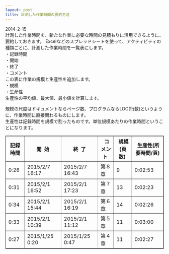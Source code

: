 ```yaml
---
layout: post
title: 計測した作業時間の要約方法
---
```


2014-2-15  
計測した作業時間を、新たな作業に必要な時間の見積もりに活用できるように、要約しておきます。
Excelなどのスプレッドシートを使って、アクティビティの種類ごとに、計測した作業時間を一覧表にします。  
・記録時間  
・開始  
・終了  
・コメント  
この表に作業の規模と生産性を追加します。  
・規模  
・生産性  
生産性の平均値、最大値、最小値を計算します。

規模の尺度はドキュメントならページ数、プログラムならLOC(行数)というように、作業時間に直接関わるものにします。  
生産性は記録時間を規模で割ったものです。単位規模あたりの作業時間ということになります。

<table border=1>
  <tr>
    <th>記録時間</th>
    <th>&nbsp;&nbsp;&nbsp;&nbsp;&nbsp;&nbsp;開&nbsp;&nbsp;始&nbsp;&nbsp;&nbsp;&nbsp;&nbsp;&nbsp;</th>
    <th>&nbsp;&nbsp;&nbsp;&nbsp;&nbsp;&nbsp;終&nbsp;&nbsp;了&nbsp;&nbsp;&nbsp;&nbsp;&nbsp;&nbsp;</th>
    <th>&nbsp;コメント&nbsp;</th>
    <th>&nbsp;規模(頁数)&nbsp;</th>
    <th>&nbsp;生産性(所要時間/頁)</th>
  </tr>
  <tr>
    <td>0:26</td>
    <td>2015/2/7 16:17</td>
    <td>2015/2/7 16:43</td>
    <td>第８章</td>
    <td>9</td>
    <td>0:02:53</td>
  </tr>
  <tr>
    <td>0:31</td>
    <td>2015/2/1 16:52</td>
    <td>2015/2/1 17:23</td>
    <td>第７章</td>
    <td>13</td>
    <td>0:02:23</td>
  </tr>
  <tr>
    <td>0:34</td>
    <td>2015/2/1 15:44</td>
    <td>2015/2/1 16:19</td>
    <td>第６章</td>
    <td>14</td>
    <td>0:02:26</td>
  </tr>
  <tr>
    <td>0:33</td>
    <td>2015/2/1 10:39</td>
    <td>2015/2/1 11:12</td>
    <td>第５章</td>
    <td>11</td>
    <td>0:03:00</td>
  </tr>
  <tr>
    <td>0:27</td>
    <td>2015/1/25 0:20</td>
    <td>2015/1/25 0:47</td>
    <td>第４章</td>
    <td>11</td>
    <td>0:02:27</td>
  </tr>
</table>
